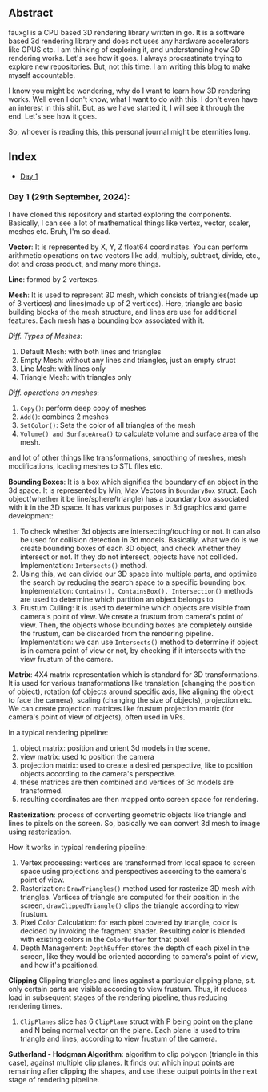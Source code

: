 ## Abstract

fauxgl is a CPU based 3D rendering library written in go. It is a software based 3d rendering library and does not uses any hardware accelerators like GPUS etc.  I am thinking of exploring it, and understanding how 3D rendering works. Let's see how it goes.
I always procrastinate trying to explore new repositories. But, not this time. 
I am writing this blog to make myself accountable.

I know you might be wondering, why do I want to learn how 3D rendering works. Well even I don't know, what I want to do with this. I don't even have an interest in this shit. But, as we have started it, I will see it through the end. Let's see how it goes. 

So, whoever is reading this, this personal journal might be eternities long. 

## Index

 - [Day 1](#day-1-29th-september-2024)

### Day 1 (29th September, 2024): 
I have cloned this repository and started exploring the components. Basically, I can see a lot of mathematical things like vertex, vector, scaler, meshes etc. Bruh, I'm so dead.

**Vector**: 
It is represented by X, Y, Z float64 coordinates. You can perform arithmetic operations on two vectors like add, multiply, subtract, divide, etc., dot and cross product, and many more things.

**Line**: 
formed by 2 vertexes. 

**Mesh**: 
It is used to represent 3D mesh, which consists of triangles(made up of 3 vertices) and lines(made up of 2 vertices). Here, triangle are basic building blocks of the mesh structure, and lines are use for additional features. Each mesh has a bounding box associated with it.

*Diff. Types of Meshes*: 
1. Default Mesh: with both lines and triangles
2. Empty Mesh: without any lines and triangles, just an empty struct
3. Line Mesh: with lines only
4. Triangle Mesh: with triangles only

*Diff. operations on meshes*:
1. `Copy()`: perform deep copy of meshes
2. `Add()`: combines 2 meshes
3. `SetColor()`: Sets the color of all triangles of the mesh
4. `Volume() and SurfaceArea()` to calculate volume and surface area of the mesh.

and lot of other things like transformations, smoothing of meshes, mesh modifications, loading meshes to STL files etc.

**Bounding Boxes**: 
It is a box which signifies the boundary of an object in the 3d space. It is represented by Min, Max Vectors in `BoundaryBox` struct. Each object(whether it be line/sphere/triangle) has a boundary box associated with it in the 3D space.
It has various purposes in 3d graphics and game development:
1. To check whether 3d objects are intersecting/touching or not. It can also be used for collision detection in 3d models. Basically, what we do is we create bounding boxes of each 3D object, and check whether they intersect or not. If they do not intersect, objects have not collided. Implementation: `Intersects()` method.
2. Using this, we can divide our 3D space into multiple parts, and optimize the search by reducing the search space to a specific bounding box. 
Implementation: `Contains(), ContainsBox(), Intersection()` methods are used to determine which partition an object belongs to.
3. Frustum Culling: it is used to determine which objects are visible from camera's point of view. We create a frustum from camera's point of view. Then, the objects whose bounding boxes are completely outside the frustum, can be discarded from the rendering pipeline. 
Implementation: we can use `Intersects()` method to determine if object is in camera point of view or not, by checking if it intersects with the view frustum of the camera.

**Matrix**:
4X4 matrix representation which is standard for 3D transformations. It is used for various transformations like translation (changing the position of object), rotation (of objects around specific axis, like aligning the object to face the camera), scaling (changing the size of objects), projection etc. 
We can create projection matrices like frustum projection matrix (for camera's point of view of objects), often used in VRs.

In a typical rendering pipeline: 
1. object matrix: position and orient 3d models in the scene.
2. view matrix: used to position the camera
3. projection matrix: used to create a desired perspective, like to position objects according to the camera's perspective. 
4. these matrices are then combined and vertices of 3d models are transformed.
5. resulting coordinates are then mapped onto screen space for rendering.

**Rasterization**:
process of converting geometric objects like triangle and lines to pixels on the screen. So, basically we can convert 3d mesh to image using rasterization.

How it works in typical rendering pipeline: 
1. Vertex processing: vertices are transformed from local space to screen space using projections and perspectives according to the camera's point of view.
2. Rasterization: `DrawTriangles()` method used for rasterize 3D mesh with triangles. Vertices of triangle are computed for their position in the screen, `drawClippedTriangle()` clips the triangle according to view frustum.
3. Pixel Color Calculation: for each pixel covered by triangle, color is decided by invoking the fragment shader. Resulting color is blended with existing colors in the `ColorBuffer` for that pixel.
4. Depth Management: `DepthBuffer` stores the depth of each pixel in the screen, like they would be oriented according to camera's point of view, and how it's positioned.

**Clipping**
Clipping triangles and lines against a particular clipping plane, s.t. only certain parts are visible according to view frustum. Thus, it reduces load in subsequent stages of the rendering pipeline, thus reducing rendering times.
1. `ClipPlanes` slice has 6 `ClipPlane` struct with P being point on the plane and N being normal vector on the plane. Each plane is used to trim triangle and lines, according to view frustum of the camera.

**Sutherland - Hodgman Algorithm**:
algorithm to clip polygon (triangle in this case), against multiple clip planes. It finds out which input points are remaining after clipping the shapes, and use these output points in the next stage of rendering pipeline. 